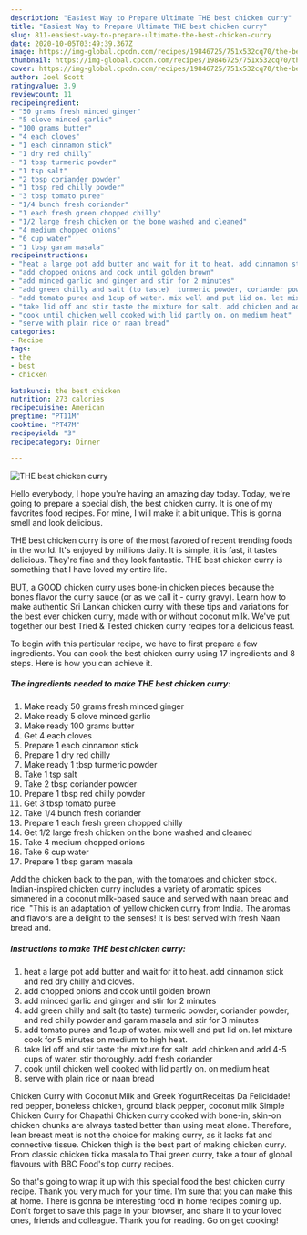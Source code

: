 ```yaml
---
description: "Easiest Way to Prepare Ultimate THE best chicken curry"
title: "Easiest Way to Prepare Ultimate THE best chicken curry"
slug: 811-easiest-way-to-prepare-ultimate-the-best-chicken-curry
date: 2020-10-05T03:49:39.367Z
image: https://img-global.cpcdn.com/recipes/19846725/751x532cq70/the-best-chicken-curry-recipe-main-photo.jpg
thumbnail: https://img-global.cpcdn.com/recipes/19846725/751x532cq70/the-best-chicken-curry-recipe-main-photo.jpg
cover: https://img-global.cpcdn.com/recipes/19846725/751x532cq70/the-best-chicken-curry-recipe-main-photo.jpg
author: Joel Scott
ratingvalue: 3.9
reviewcount: 11
recipeingredient:
- "50 grams fresh minced ginger"
- "5 clove minced garlic"
- "100 grams butter"
- "4 each cloves"
- "1 each cinnamon stick"
- "1 dry red chilly"
- "1 tbsp turmeric powder"
- "1 tsp salt"
- "2 tbsp coriander powder"
- "1 tbsp red chilly powder"
- "3 tbsp tomato puree"
- "1/4 bunch fresh coriander"
- "1 each fresh green chopped chilly"
- "1/2 large fresh chicken on the bone washed and cleaned"
- "4 medium chopped onions"
- "6 cup water"
- "1 tbsp garam masala"
recipeinstructions:
- "heat a large pot add butter and wait for it to heat. add cinnamon stick and red dry chilly and cloves."
- "add chopped onions and cook until golden brown"
- "add minced garlic and ginger and stir for 2 minutes"
- "add green chilly and salt (to taste)  turmeric powder, coriander powder, and red chilly powder and garam masala and stir for 3 minutes"
- "add tomato puree and 1cup of water. mix well and put lid on. let mixture cook for 5 minutes on medium to high heat."
- "take lid off and stir taste the mixture for salt. add chicken and add 4-5 cups of water. stir thoroughly. add fresh coriander"
- "cook until chicken well cooked with lid partly on. on medium heat"
- "serve with plain rice or naan bread"
categories:
- Recipe
tags:
- the
- best
- chicken

katakunci: the best chicken 
nutrition: 273 calories
recipecuisine: American
preptime: "PT11M"
cooktime: "PT47M"
recipeyield: "3"
recipecategory: Dinner

---
```



![THE best chicken curry](https://img-global.cpcdn.com/recipes/19846725/751x532cq70/the-best-chicken-curry-recipe-main-photo.jpg)

Hello everybody, I hope you're having an amazing day today. Today, we're going to prepare a special dish, the best chicken curry. It is one of my favorites food recipes. For mine, I will make it a bit unique. This is gonna smell and look delicious.

THE best chicken curry is one of the most favored of recent trending foods in the world. It's enjoyed by millions daily. It is simple, it is fast, it tastes delicious. They're fine and they look fantastic. THE best chicken curry is something that I have loved my entire life.

BUT, a GOOD chicken curry uses bone-in chicken pieces because the bones flavor the curry sauce (or as we call it - curry gravy). Learn how to make authentic Sri Lankan chicken curry with these tips and variations for the best ever chicken curry, made with or without coconut milk. We&#39;ve put together our best Tried &amp; Tested chicken curry recipes for a delicious feast.


To begin with this particular recipe, we have to first prepare a few ingredients. You can cook the best chicken curry using 17 ingredients and 8 steps. Here is how you can achieve it.

<!--inarticleads1-->

##### The ingredients needed to make THE best chicken curry:

1. Make ready 50 grams fresh minced ginger
1. Make ready 5 clove minced garlic
1. Make ready 100 grams butter
1. Get 4 each cloves
1. Prepare 1 each cinnamon stick
1. Prepare 1 dry red chilly
1. Make ready 1 tbsp turmeric powder
1. Take 1 tsp salt
1. Take 2 tbsp coriander powder
1. Prepare 1 tbsp red chilly powder
1. Get 3 tbsp tomato puree
1. Take 1/4 bunch fresh coriander
1. Prepare 1 each fresh green chopped chilly
1. Get 1/2 large fresh chicken on the bone washed and cleaned
1. Take 4 medium chopped onions
1. Take 6 cup water
1. Prepare 1 tbsp garam masala


Add the chicken back to the pan, with the tomatoes and chicken stock. Indian-inspired chicken curry includes a variety of aromatic spices simmered in a coconut milk-based sauce and served with naan bread and rice. &#34;This is an adaptation of yellow chicken curry from India. The aromas and flavors are a delight to the senses! It is best served with fresh Naan bread and. 

<!--inarticleads2-->

##### Instructions to make THE best chicken curry:

1. heat a large pot add butter and wait for it to heat. add cinnamon stick and red dry chilly and cloves.
1. add chopped onions and cook until golden brown
1. add minced garlic and ginger and stir for 2 minutes
1. add green chilly and salt (to taste)  turmeric powder, coriander powder, and red chilly powder and garam masala and stir for 3 minutes
1. add tomato puree and 1cup of water. mix well and put lid on. let mixture cook for 5 minutes on medium to high heat.
1. take lid off and stir taste the mixture for salt. add chicken and add 4-5 cups of water. stir thoroughly. add fresh coriander
1. cook until chicken well cooked with lid partly on. on medium heat
1. serve with plain rice or naan bread


Chicken Curry with Coconut Milk and Greek YogurtReceitas Da Felicidade! red pepper, boneless chicken, ground black pepper, coconut milk Simple Chicken Curry for Chapathi Chicken curry cooked with bone-in, skin-on chicken chunks are always tasted better than using meat alone. Therefore, lean breast meat is not the choice for making curry, as it lacks fat and connective tissue. Chicken thigh is the best part of making chicken curry. From classic chicken tikka masala to Thai green curry, take a tour of global flavours with BBC Food&#39;s top curry recipes. 

So that's going to wrap it up with this special food the best chicken curry recipe. Thank you very much for your time. I'm sure that you can make this at home. There is gonna be interesting food in home recipes coming up. Don't forget to save this page in your browser, and share it to your loved ones, friends and colleague. Thank you for reading. Go on get cooking!
